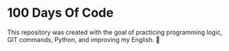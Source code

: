 # 100 Days Of Code

This repository was created with the goal of practicing programming logic, GIT commands, Python, and improving my English. 🙂
